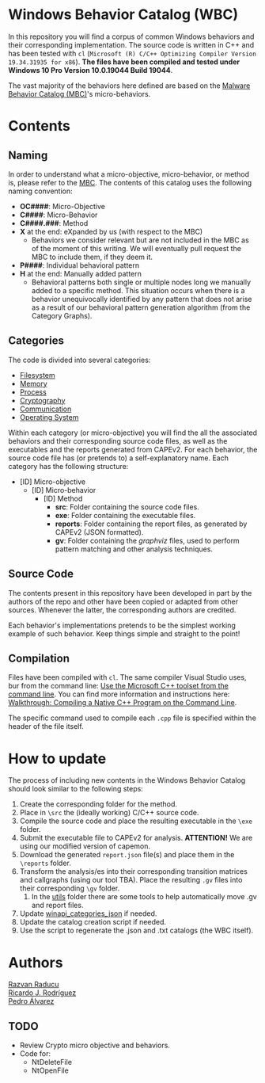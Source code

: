 # Windows Behavior Catalog (WBC)
In this repository you will find a corpus of common Windows behaviors and their corresponding implementation. The source code is written in C++ and has been tested with `cl` (`Microsoft (R) C/C++ Optimizing Compiler Version 19.34.31935 for x86`). **The files have been compiled and tested under Windows 10 Pro Version 10.0.19044 Build 19044**.

The vast majority of the behaviors here defined are based on the [Malware Behavior Catalog (MBC)](https://github.com/MBCProject/mbc-markdown)'s micro-behaviors.

# Contents

## Naming
In order to understand what a micro-objective, micro-behavior, or method is, please refer to the [MBC](https://github.com/MBCProject/mbc-markdown). The contents of this catalog uses the following naming convention:
 
- **OC####**: Micro-Objective 
- **C####**: Micro-Behavior
- **C####.###**: Method
- **X** at the end: eXpanded by us (with respect to the MBC)
	- Behaviors we consider relevant but are not included in the MBC as of the moment of this writing. We will eventually pull request the MBC to include them, if they deem it. 
- **P####**: Individual behavioral pattern
- **H** at the end: Manually added pattern
	- Behavioral patterns both single or multiple nodes long we manually added to a specific method. This situation occurs when there is a behavior unequivocally identified by any pattern that does not arise as a result of our behavioral pattern generation algorithm (from the Category Graphs).

## Categories
The code is divided into several categories:

- [Filesystem](<./[OC0001] Filesystem>)
- [Memory](<./[OC0002] Memory>)
- [Process](<./[OC0003] Process>)
- [Cryptography](<./[OC0005] Cryptography>)
- [Communication](<./[OC0006] Communication>)
- [Operating System](<./[OC0008] Operating System>)

Within each category (or micro-objective) you will find the all the associated behaviors and their corresponding source code files, as well as the executables and the reports generated from CAPEv2. For each behavior, the source code file has (or pretends to) a self-explanatory name. Each category has the following structure: 

- [ID] Micro-objective
	- [ID] Micro-behavior
		- [ID] Method
			- **src**: Folder containing the source code files.
			- **exe**: Folder containing the executable files.
			- **reports**: Folder containing the report files, as generated by CAPEv2 (JSON formatted).
			- **gv**: Folder containing the _graphviz_ files, used to perform pattern matching and other analysis techniques.

## Source Code
The contents present in this repository have been developed in part by the authors of the repo and other have been copied or adapted from other sources. Whenever the latter, the corresponding authors are credited.

Each behavior's implementations pretends to be the simplest working example of such behavior. Keep things simple and straight to the point!

## Compilation

Files have been compiled with `cl`. The same compiler Visual Studio uses, bur from the command line: [Use the Microsoft C++ toolset from the command line](https://learn.microsoft.com/en-us/cpp/build/building-on-the-command-line?view=msvc-170). You can find more information and instructions here: [Walkthrough: Compiling a Native C++ Program on the Command Line](https://learn.microsoft.com/en-us/cpp/build/walkthrough-compiling-a-native-cpp-program-on-the-command-line?view=msvc-170).

The specific command used to compile each `.cpp` file is specified within the header of the file itself.

# How to update
The process of including new contents in the Windows Behavior Catalog should look similar to the following steps:

1. Create the corresponding folder for the method.
2. Place in `\src` the (ideally working) C/C++ source code.
3. Compile the source code and place the resulting executable in the `\exe` folder.
4. Submit the executable file to CAPEv2 for analysis. **ATTENTION!** We are using our modified version of capemon.
5. Download the generated `report.json` file(s) and place them in the `\reports` folder.
6. Transform the analysis/es into their corresponding transition matrices and callgraphs (using our tool TBA). Place the resulting `.gv` files into their corresponding `\gv` folder.
	1. In the [utils](./utils) folder there are some tools to help automatically move .gv and report files.
7. Update [winapi_categories_json](https://github.com/RazviOverflow/winapi_categories_json) if needed.
8. Update the catalog creation script if needed.
9. Use the script to regenerate the .json and .txt catalogs (the WBC itself).

# Authors

[Razvan Raducu](https://www.youtube.com/@RazviOverflow)  
[Ricardo J. Rodríguez](https://webdiis.unizar.es/~ricardo/)  
[Pedro Álvarez](https://i3a.unizar.es/es/investigadores/pedro-javier-alvarez-perez-aradros)

## TODO
- Review Crypto micro objective and behaviors.
- Code for:
	- NtDeleteFile
	- NtOpenFile